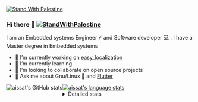[![Stand With Palestine](https://raw.githubusercontent.com/TheBSD/StandWithPalestine/main/banner-no-action.svg)](https://thebsd.github.io/StandWithPalestine)
### Hi there 👋   [![StandWithPalestine](https://raw.githubusercontent.com/TheBSD/StandWithPalestine/main/badges/StandWithPalestine.svg)](https://github.com/TheBSD/StandWithPalestine/blob/main/docs/README.md)

I am an Embedded systems Engineer ⚡️ and Software developer 💻 . I have a Master degree in Embedded systems
- 🔭 I’m currently working on [easy_localization](https://pub.dev/packages/easy_localization)
- 🌱 I’m currently learning 
- 👯 I’m looking to collaborate on open source projects
- 💬 Ask me about  Gnu/Linux 🐧 and [Flutter](https://flutter.dev) 

<a href="https://profile-summary-for-github.com/user/aissat">
  <img align="left" height="170px" src="https://github-readme-stats.vercel.app/api?username=aissat&show_icons=true&line_height=27&count_private=true&include_all_commits=true" alt="aissat's GitHub stats"/>
  <img src="https://github-readme-stats.vercel.app/api/top-langs/?username=aissat&hide_langs_below=5&layout=compact" alt="aissat's language stats"/>
</a>

<details>
<summary>Detailed stats</summary>
 

### 🧐 Waka Stats

<!--START_SECTION:waka-->
![Code Time](http://img.shields.io/badge/Code%20Time-6%2C365%20hrs%207%20mins-blue)

![Profile Views](http://img.shields.io/badge/Profile%20Views-0-blue)

![Lines of code](https://img.shields.io/badge/From%20Hello%20World%20I%27ve%20Written-2.1%20million%20lines%20of%20code-blue)

**🐱 My GitHub Data** 

> 📦 121.9 kB Used in GitHub's Storage 
 > 
> 🏆 306 Contributions in the Year 2024
 > 
> 💼 Opted to Hire
 > 
> 📜 171 Public Repositories 
 > 
> 🔑 30 Private Repositories 
 > 
**I'm a Night 🦉** 

```text
🌞 Morning                595 commits         ██░░░░░░░░░░░░░░░░░░░░░░░   08.06 % 
🌆 Daytime                1219 commits        ████░░░░░░░░░░░░░░░░░░░░░   16.52 % 
🌃 Evening                3075 commits        ██████████░░░░░░░░░░░░░░░   41.67 % 
🌙 Night                  2491 commits        ████████░░░░░░░░░░░░░░░░░   33.75 % 
```
📅 **I'm Most Productive on Thursday** 

```text
Monday                   687 commits         ██░░░░░░░░░░░░░░░░░░░░░░░   09.31 % 
Tuesday                  1144 commits        ████░░░░░░░░░░░░░░░░░░░░░   15.50 % 
Wednesday                834 commits         ███░░░░░░░░░░░░░░░░░░░░░░   11.30 % 
Thursday                 1451 commits        █████░░░░░░░░░░░░░░░░░░░░   19.66 % 
Friday                   1316 commits        ████░░░░░░░░░░░░░░░░░░░░░   17.83 % 
Saturday                 1223 commits        ████░░░░░░░░░░░░░░░░░░░░░   16.57 % 
Sunday                   725 commits         ██░░░░░░░░░░░░░░░░░░░░░░░   09.82 % 
```


📊 **This Week I Spent My Time On** 

```text
🕑︎ Time Zone: Africa/Algiers

💬 Programming Languages: 
Dart                     4 hrs 1 min         █████████████████████████   98.67 % 
C#                       3 mins              ░░░░░░░░░░░░░░░░░░░░░░░░░   01.33 % 

🔥 Editors: 
VS Code                  4 hrs 4 mins        █████████████████████████   100.00 % 

💻 Operating System: 
Linux                    4 hrs 4 mins        █████████████████████████   100.00 % 
```

**I Mostly Code in Dart** 

```text
Dart                     32 repos            ████████░░░░░░░░░░░░░░░░░   31.07 % 
TypeScript               12 repos            ███░░░░░░░░░░░░░░░░░░░░░░   11.65 % 
Dockerfile               4 repos             █░░░░░░░░░░░░░░░░░░░░░░░░   03.88 % 
C#                       4 repos             █░░░░░░░░░░░░░░░░░░░░░░░░   03.88 % 
Rust                     3 repos             █░░░░░░░░░░░░░░░░░░░░░░░░   02.91 % 
```



**Timeline**

![Lines of Code chart](https://raw.githubusercontent.com/aissat/aissat/master/assets/bar_graph.png)


 Last Updated on 10/10/2024 01:11:49 UTC
<!--END_SECTION:waka-->

</details>
